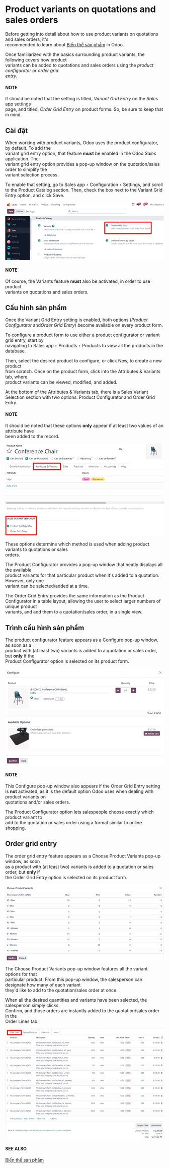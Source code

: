# Product variants on quotations and sales orders

Before getting into detail about how to use product variants on quotations and sales orders, it's\
recommended to learn about [Biến thể sản phẩm](applications/sales/sales/products_prices/products/variants.md) in Odoo.

Once familiarized with the basics surrounding product variants, the following covers how product\
variants can be added to quotations and sales orders using the _product configurator_ or _order grid_\
_entry_.

#### NOTE

It should be noted that the setting is titled, _Variant Grid Entry_ on the _Sales_ app settings\
page, and titled, _Order Grid Entry_ on product forms. So, be sure to keep that in mind.

## Cài đặt

When working with product variants, Odoo uses the product configurator, by default. To add the\
variant grid entry option, that feature **must** be enabled in the Odoo _Sales_ application. The\
variant grid entry option provides a pop-up window on the quotation/sales order to simplify the\
variant selection process.

To enable that setting, go to Sales app ‣ Configuration ‣ Settings, and scroll\
to the Product Catalog section. Then, check the box next to the Variant Grid\
Entry option, and click Save.

![The variant grid entry setting in the Odoo Sales application.](../../../../.gitbook/assets/order-grid-entry-setting.png)

#### NOTE

Of course, the Variants feature **must** also be activated, in order to use product\
variants on quotations and sales orders.

## Cấu hình sản phẩm

Once the Variant Grid Entry setting is enabled, both options (_Product Configurator_ an&#x64;_&#x4F;rder Grid Entry_) become available on every product form.

To configure a product form to use either a product configurator or variant grid entry, start by\
navigating to Sales app ‣ Products ‣ Products to view all the products in the\
database.

Then, select the desired product to configure, or click New, to create a new product\
from scratch. Once on the product form, click into the Attributes & Variants tab, where\
product variants can be viewed, modified, and added.

At the bottom of the Attributes & Variants tab, there is a Sales Variant\
Selection section with two options: Product Configurator and Order Grid\
Entry.

#### NOTE

It should be noted that these options **only** appear if at least two values of an attribute have\
been added to the record.

![Sales variant selection options on the attributes and variants tab on product form.](../../../../.gitbook/assets/attributes-variants-tab-selection-options.png)

These options determine which method is used when adding product variants to quotations or sales\
orders.

The Product Configurator provides a pop-up window that neatly displays all the available\
product variants for that particular product when it's added to a quotation. However, only one\
variant can be selected/added at a time.

The Order Grid Entry provides the same information as the Product\
Configurator in a table layout, allowing the user to select larger numbers of unique product\
variants, and add them to a quotation/sales order, in a single view.

## Trình cấu hình sản phẩm

The product configurator feature appears as a Configure pop-up window, as soon as a\
product with (at least two) variants is added to a quotation or sales order, but **only** if the\
Product Configurator option is selected on its product form.

![The product configurator pop-up window that appears on a quotation or sales order.](../../../../.gitbook/assets/product-configurator-window.png)

#### NOTE

This Configure pop-up window also appears if the Order Grid Entry setting\
is **not** activated, as it is the default option Odoo uses when dealing with product variants on\
quotations and/or sales orders.

The Product Configurator option lets salespeople choose exactly which product variant to\
add to the quotation or sales order using a format similar to online shopping.

## Order grid entry

The order grid entry feature appears as a Choose Product Variants pop-up window, as soon\
as a product with (at least two) variants is added to a quotation or sales order, but **only** if\
the Order Grid Entry option is selected on its product form.

![The choose product variants pop-up window that appears on a quotation in Odoo.](../../../../.gitbook/assets/choose-product-variants-popup.png)

The Choose Product Variants pop-up window features all the variant options for that\
particular product. From this pop-up window, the salesperson can designate how many of each variant\
they'd like to add to the quotation/sales order at once.

When all the desired quantities and variants have been selected, the salesperson simply clicks\
Confirm, and those orders are instantly added to the quotation/sales order in the\
Order Lines tab.

![Populated order lines tab after order grid entry has been chosen to select products.](../../../../.gitbook/assets/order-grid-entry-order-lines-tab.png)

#### SEE ALSO

[Biến thể sản phẩm](applications/sales/sales/products_prices/products/variants.md)
